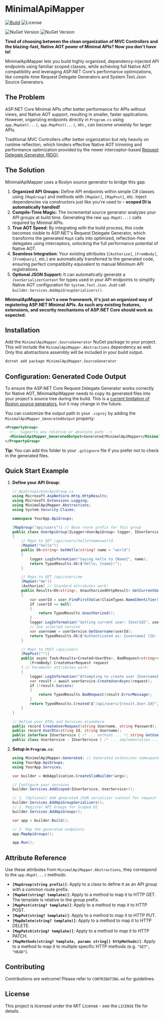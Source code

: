 # MinimalApiMapper

[![Build](https://github.com/ionite34/MinimalApiMapper/actions/workflows/build.yml/badge.svg?branch=main)](https://github.com/ionite34/MinimalApiMapper/actions/workflows/build.yml)
![License](https://img.shields.io/github/license/ionite34/MinimalApiMapper)


![NuGet Version](https://img.shields.io/nuget/v/MinimalApiMapper.SourceGenerator?style=flat&logo=nuget&label=MinimalApiMapper.SourceGenerator&color=104b7e)
![NuGet Version](https://img.shields.io/nuget/v/MinimalApiMapper.Abstractions?style=flat&logo=nuget&label=MinimalApiMapper.Abstractions&color=104b7e)


**Tired of choosing between the clean organization of MVC Controllers and the blazing-fast, Native AOT power of Minimal APIs? Now you don't have to!**

MinimalApiMapper lets you build highly organized, dependency-injected API endpoints using familiar scoped classes, while achieving full Native AOT compatibility and leveraging ASP.NET Core's performance optimizations, like compile-time Request Delegate Generators and System.Text.Json Source Generators.

## The Problem

ASP.NET Core Minimal APIs offer better performance for APIs without views, and Native AOT support, resulting in smaller, faster applications. However, organizing endpoints directly in `Program.cs` using `app.MapGet(...)`, `app.MapPost(...)`, etc., can become unwieldy for larger APIs.

Traditional MVC Controllers offer better organization but rely heavily on runtime reflection, which hinders effective Native AOT trimming and performance optimization provided by the newer interceptor-based [Request Delegate Generator (RDG)](https://learn.microsoft.com/en-us/aspnet/core/fundamentals/aot/request-delegate-generator/rdg).

## The Solution

MinimalApiMapper uses a Roslyn source generator to bridge this gap:

1.  **Organized API Groups:** Define API endpoints within simple C# classes using `[MapGroup]` and methods with `[MapGet]`, `[MapPost]`, etc. Inject dependencies via constructors just like you're used to – **scoped DI is automatically handled!**
2.  **Compile-Time Magic:** The incremental source generator analyzes your API groups at build time. Generating the raw `app.MapX(...)` calls required by Minimal APIs.
3.  **True AOT Speed:** By integrating with the build process, this code becomes visible to ASP.NET's Request Delegate Generator, which transforms the generated `MapX` calls into optimized, reflection-free delegates using interceptors, unlocking the full performance potential of Native AOT.
4.  **Seamless Integration:** Your existing attributes (`[Authorize]`, `[FromBody]`, `[FromQuery]`, etc.) are automatically transferred to the generated code, ensuring perfect compatibility equivalent to manual Minimum API registrations.
5.  **Optional JSON Support:** It can automatically generate a `JsonSerializerContext` for types used in your API endpoints to simplify Native AOT configuration for `System.Text.Json`. Just call `builder.Services.AddApiGroupSerializers()`.

**MinimalApiMapper isn't a new framework, it's just an organized way of registering ASP.NET Minimal APIs. As such any existing features, extensions, and security mechanisms of ASP.NET Core should work as expected.**

## Installation

Add the `MinimalApiMapper.SourceGenerator` NuGet package to your project. This will include the `MinimalApiMapper.Abstractions` dependency as well. Only this abstractions assembly will be included in your build output.

```bash
dotnet add package MinimalApiMapper.SourceGenerator
```

## Configuration: Generated Code Output

To ensure the ASP.NET Core Request Delegate Generator works correctly for Native AOT, MinimalApiMapper needs to copy its generated files into your project's source tree during the build. This is a [current limitation of Roslyn source generators](https://github.com/dotnet/roslyn/discussions/48358), but it may change in the future.

You can customize the output path in your `.csproj` by adding the `MinimalApiMapper_GeneratedOutput` property:

```xml
<PropertyGroup>
  <!-- Supports any relative or absolute path -->
  <MinimalApiMapper_GeneratedOutput>Generated/MinimalApiMapper</MinimalApiMapper_GeneratedOutput>
</PropertyGroup>
```

**Tip:** You can add this folder to your `.gitignore` file if you prefer not to check in the generated files.

## Quick Start Example

1.  **Define your API Group:**

    ```csharp
    // ApiGroups/UserApiGroup.cs
    using Microsoft.AspNetCore.Http.HttpResults;
    using Microsoft.Extensions.Logging;
    using MinimalApiMapper.Abstractions;
    using System.Security.Claims;

    namespace YourApp.ApiGroups;

    [MapGroup("api/users")] // Base route prefix for this group
    public class UserApiGroup(ILogger<UserApiGroup> logger, IUserService userService) // Scoped Constructor DI
    {
        // Maps to GET /api/users/hello?name=world
        [MapGet("hello")]
        public Ok<string> GetHello(string? name = "world")
        {
            logger.LogInformation("Saying hello to {Name}", name);
            return TypedResults.Ok($"Hello, {name}!");
        }

        // Maps to GET /api/users/me
        [MapGet("me")]
        [Authorize] // Standard attributes work!
        public Results<Ok<string>, UnauthorizedHttpResult> GetCurrentUser(ClaimsPrincipal user)
        {
            var userId = user.FindFirstValue(ClaimTypes.NameIdentifier);
            if (userId == null)
            {
                return TypedResults.Unauthorized();
            }
            logger.LogInformation("Getting current user: {UserId}", userId);
            // Use injected service
            var username = userService.GetUsername(userId);
            return TypedResults.Ok($"Authenticated as: {username} (ID: {userId})");
        }

        // Maps to POST /api/users
        [MapPost("")]
        public async Task<Results<Created<UserDto>, BadRequest<string>>> CreateUser(
            [FromBody] CreateUserRequest request
        ) // Parameter attributes work!
        {
            logger.LogInformation("Attempting to create user {Username}", request.Username);
            var result = await userService.CreateUserAsync(request);
            if (!result.Success)
            {
                return TypedResults.BadRequest(result.ErrorMessage);
            }
            return TypedResults.Created($"/api/users/{result.User.Id}", result.User);
        }
    }

    // Define your DTOs and Services elsewhere
    public record CreateUserRequest(string Username, string Password);
    public record UserDto(string Id, string Username);
    public interface IUserService { /* ... methods ... */ string GetUsername(string id); Task<(bool Success, UserDto User, string ErrorMessage)> CreateUserAsync(CreateUserRequest request); }
    public class UserService : IUserService { /* ... implementation ... */ }
    ```

2.  **Setup in `Program.cs`:**

    ```csharp
    using MinimalApiMapper.Generated; // Generated extensions namespace
    using YourApp.ApiGroups;
    using YourApp.Services;

    var builder = WebApplication.CreateSlimBuilder(args);

    // Configure your services
    builder.Services.AddScoped<IUserService, UserService>();

    // 1. (Optional) Add generated JSON serializer context for request types
    builder.Services.AddApiGroupSerializers();
    // 2. Register API Groups for Scoped DI
    builder.Services.AddApiGroups();

    var app = builder.Build();
    
    // 3. Map the generated endpoints
    app.MapApiGroups();

    app.Run();
    ```

## Attribute Reference

Use these attributes from `MinimalApiMapper.Abstractions`, they correspond to the `app.MapX(...)` methods:

*   **`[MapGroup(string prefix)]`**: Apply to a class to define it as an API group with a common route prefix.
*   **`[MapGet(string? template)]`**: Apply to a method to map it to HTTP GET. The template is relative to the group prefix.
*   **`[MapPost(string? template)]`**: Apply to a method to map it to HTTP POST.
*   **`[MapPut(string? template)]`**: Apply to a method to map it to HTTP PUT.
*   **`[MapDelete(string? template)]`**: Apply to a method to map it to HTTP DELETE.
*   **`[MapPatch(string? template)]`**: Apply to a method to map it to HTTP PATCH.
*   **`[MapMethods(string? template, params string[] httpMethods)]`**: Apply to a method to map it to multiple specific HTTP methods (e.g. `"GET"`, `"HEAD"`).

## Contributing

Contributions are welcome! Please refer to `CONTRIBUTING.md` for guidelines.

## License

This project is licensed under the MIT License - see the `LICENSE` file for details.
